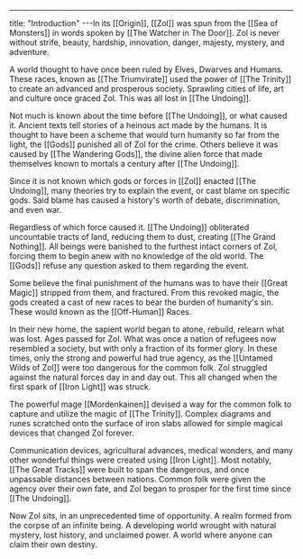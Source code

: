 ---
title: "Introduction"
---In its [[Origin]], [[Zol]] was spun from the [[Sea of Monsters]] in words spoken by [[The Watcher in The Door]]. Zol is never without strife, beauty, hardship, innovation, danger, majesty, mystery, and adventure.

A world thought to have once been ruled by Elves, Dwarves and Humans. These races, known as [[The Triumvirate]] used the power of [[The Trinity]] to create an advanced and prosperous society. Sprawling cities of life, art and culture once graced Zol. This was all lost in [[The Undoing]].

Not much is known about the time before [[The Undoing]], or what caused it. Ancient texts tell stories of a heinous act made by the humans. It is thought to have been a scheme that would turn humanity so far from the light, the [[Gods]] punished all of Zol for the crime. Others believe it was caused by [[The Wandering Gods]], the divine alien force that made themselves known to mortals a century after [[The Undoing]].

Since it is not known which gods or forces in [[Zol]] enacted [[The Undoing]], many theories try to explain the event, or cast blame on specific gods. Said blame has caused a history's worth of debate, discrimination, and even war.

Regardless of which force caused it. [[The Undoing]] obliterated uncountable tracts of land, reducing them to dust, creating [[The Grand Nothing]]. All beings were banished to the furthest intact corners of Zol, forcing them to begin anew with no knowledge of the old world. The [[Gods]] refuse any question asked to them regarding the event.

Some believe the final punishment of the humans was to have their [[Great Magic]] stripped from them, and fractured. From this revoked magic, the gods created a cast of new races to bear the burden of humanity's sin. These would known as the [[Off-Human]] Races.

In their new home, the sapient world began to atone, rebuild, relearn what was lost. Ages passed for Zol. What was once a nation of refugees now resembled a society, but with only a fraction of its former glory. In these times, only the strong and powerful had true agency, as the [[Untamed Wilds of Zol]] were too dangerous for the common folk. Zol struggled against the natural forces day in and day out. This all changed when the first spark of [[Iron Light]] was struck.

The powerful mage [[Mordenkainen]] devised a way for the common folk to capture and utilize the magic of [[The Trinity]]. Complex diagrams and runes scratched onto the surface of iron slabs allowed for simple magical devices that changed Zol forever.

Communication devices, agricultural advances, medical wonders, and many other wonderful things were created using [[Iron Light]]. Most notably, [[The Great Tracks]] were built to span the dangerous, and once unpassable distances between nations. Common folk were given the agency over their own fate, and Zol began to prosper for the first time since [[The Undoing]].

Now Zol sits, in an unprecedented time of opportunity. A realm formed from the corpse of an infinite being. A developing world wrought with natural mystery, lost history, and unclaimed power. A world where anyone can claim their own destiny.
